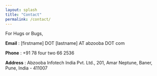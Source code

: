```yaml
---
layout: splash
title: "Contact"
permalink: /contact/
---
```


For Hugs or Bugs,

**Email** : [firstname] DOT [lastname] AT abzooba DOT com

**Phone** : +91 78 four two 66 2536

**Address** : Abzooba Infotech India Pvt. Ltd., 201, Amar Neptune, Baner, Pune, India - 411007
